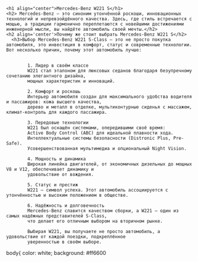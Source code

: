 <html>
  <head> 
    <title>Mercedes-Benz w221-S</title>
    <link real="stylesheet" href="bambam.css">
  </head>
  <body>
    
    <h1 align="center">Mercedes-Benz W221 S</h1>
    <h2> Mercedes-Benz — это синоним утончённой роскоши, инновационных технологий и непревзойдённого качества. Здесь, где стиль встречается с мощью, а традиции гармонично переплетаются с новейшими достижениями инженерной мысли, вы найдёте автомобиль своей мечты.</h2>
    <h2 align='center'>Почему же стоит выбрать Mercedes-Benz W221 S</h2>
      <h3>Выбор Mercedes-Benz W221 S-Class — это не просто покупка автомобиля, это инвестиция в комфорт, статус и современные технологии. Вот несколько причин, почему этот автомобиль лучше: 


            1. Лидер в своём классе
            W221 стал эталоном для люксовых седанов благодаря безупречному сочетанию элегантного дизайна, 
            мощных характеристик и инноваций.
        
            2. Комфорт и роскошь
            Интерьер автомобиля создан для максимального удобства водителя и пассажиров: кожа высшего качества,
            дерево и металл в отделке, мультиконтурные сиденья с массажем, климат-контроль для каждого пассажира.
            
            3. Передовые технологии
            W221 был оснащён системами, опередившими своё время:
            Active Body Control (ABC) для идеальной плавности хода.
            Интеллектуальные системы безопасности (Distronic Plus, Pre-Safe).
            Усовершенствованная мультимедиа и опциональный Night Vision.
            
            4. Мощность и динамика
            Широкая линейка двигателей, от экономичных дизельных до мощных V8 и V12, обеспечивает динамику и
            удовольствие от вождения.
            
            5. Статус и престиж
            W221 — символ успеха. Этот автомобиль ассоциируется с утончённостью и высоким положением в обществе.
            
            6. Надёжность и долговечность
            Mercedes-Benz славится качеством сборки, а W221 — один из самых надёжных представителей S-Class,
            что делает его отличным выбором на вторичном рынке.
            
            Выбирая W221, вы получаете не просто автомобиль, а удовольствие от каждой поездки, подкреплённое
            уверенностью в своём выборе.


</h3>
  </body>
</html>

body{
  color: white;
  background: #ff6600

